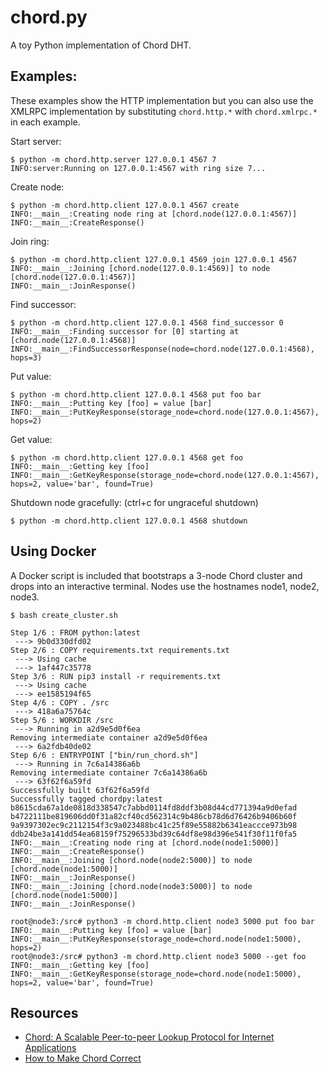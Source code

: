 # chord.py
A toy Python implementation of Chord DHT.

## Examples:
These examples show the HTTP implementation but you can also use the XMLRPC
implementation by substituting `chord.http.*` with `chord.xmlrpc.*` in each
example.

Start server:
```
$ python -m chord.http.server 127.0.0.1 4567 7
INFO:server:Running on 127.0.0.1:4567 with ring size 7...
```

Create node:
```
$ python -m chord.http.client 127.0.0.1 4567 create
INFO:__main__:Creating node ring at [chord.node(127.0.0.1:4567)]
INFO:__main__:CreateResponse()
```

Join ring:
```
$ python -m chord.http.client 127.0.0.1 4569 join 127.0.0.1 4567
INFO:__main__:Joining [chord.node(127.0.0.1:4569)] to node [chord.node(127.0.0.1:4567)]
INFO:__main__:JoinResponse()
```

Find successor:
```
$ python -m chord.http.client 127.0.0.1 4568 find_successor 0
INFO:__main__:Finding successor for [0] starting at [chord.node(127.0.0.1:4568)]
INFO:__main__:FindSuccessorResponse(node=chord.node(127.0.0.1:4568), hops=3)
```

Put value:
```
$ python -m chord.http.client 127.0.0.1 4568 put foo bar
INFO:__main__:Putting key [foo] = value [bar]
INFO:__main__:PutKeyResponse(storage_node=chord.node(127.0.0.1:4567), hops=2)
```

Get value:
```
$ python -m chord.http.client 127.0.0.1 4568 get foo
INFO:__main__:Getting key [foo]
INFO:__main__:GetKeyResponse(storage_node=chord.node(127.0.0.1:4567), hops=2, value='bar', found=True)
```

Shutdown node gracefully: (ctrl+c for ungraceful shutdown)
```
$ python -m chord.http.client 127.0.0.1 4568 shutdown
```

## Using Docker
A Docker script is included that bootstraps a 3-node Chord cluster and drops
into an interactive terminal. Nodes use the hostnames node1, node2, node3.

```
$ bash create_cluster.sh

Step 1/6 : FROM python:latest
 ---> 9b0d330dfd02
Step 2/6 : COPY requirements.txt requirements.txt
 ---> Using cache
 ---> 1af447c35778
Step 3/6 : RUN pip3 install -r requirements.txt
 ---> Using cache
 ---> ee1585194f65
Step 4/6 : COPY . /src
 ---> 418a6a75764c
Step 5/6 : WORKDIR /src
 ---> Running in a2d9e5d0f6ea
Removing intermediate container a2d9e5d0f6ea
 ---> 6a2fdb40de02
Step 6/6 : ENTRYPOINT ["bin/run_chord.sh"]
 ---> Running in 7c6a14386a6b
Removing intermediate container 7c6a14386a6b
 ---> 63f62f6a59fd
Successfully built 63f62f6a59fd
Successfully tagged chordpy:latest
b8615cda67a1de0818d338547c7abbd0114fd8ddf3b08d44cd771394a9d0efad
b4722111be819606dd0f31a82cf40cd562314c9b486cb78d6d76426b9406b60f
9a9397302ec9c2112154f3c9a023488bc41c25f89e55882b6341eaccce973b98
ddb24be3a141dd54ea68159f75296533bd39c64df8e98d396e541f30f11f0fa5
INFO:__main__:Creating node ring at [chord.node(node1:5000)]
INFO:__main__:CreateResponse()
INFO:__main__:Joining [chord.node(node2:5000)] to node [chord.node(node1:5000)]
INFO:__main__:JoinResponse()
INFO:__main__:Joining [chord.node(node3:5000)] to node [chord.node(node1:5000)]
INFO:__main__:JoinResponse()

root@node3:/src# python3 -m chord.http.client node3 5000 put foo bar
INFO:__main__:Putting key [foo] = value [bar]
INFO:__main__:PutKeyResponse(storage_node=chord.node(node1:5000), hops=2)
root@node3:/src# python3 -m chord.http.client node3 5000 --get foo
INFO:__main__:Getting key [foo]
INFO:__main__:GetKeyResponse(storage_node=chord.node(node1:5000), hops=2, value='bar', found=True)
```

## Resources
* [Chord: A Scalable Peer-to-peer Lookup Protocol for Internet Applications](https://pdos.csail.mit.edu/papers/ton:chord/paper-ton.pdf)
* [How to Make Chord Correct](https://arxiv.org/pdf/1502.06461.pdf)
